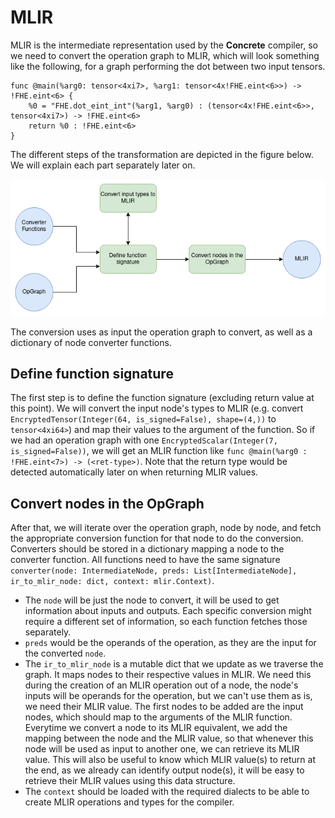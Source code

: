 # MLIR

MLIR is the intermediate representation used by the **Concrete** compiler, so we need to convert the operation graph to MLIR, which will look something like the following, for a graph performing the dot between two input tensors.

```
func @main(%arg0: tensor<4xi7>, %arg1: tensor<4x!FHE.eint<6>>) -> !FHE.eint<6> {
    %0 = "FHE.dot_eint_int"(%arg1, %arg0) : (tensor<4x!FHE.eint<6>>, tensor<4xi7>) -> !FHE.eint<6>
    return %0 : !FHE.eint<6>
}
```

The different steps of the transformation are depicted in the figure below. We will explain each part separately later on.

![MLIR Conversion](../../_static/mlir/MLIR_conversion.png)

The conversion uses as input the operation graph to convert, as well as a dictionary of node converter functions.

## Define function signature

The first step is to define the function signature (excluding return value at this point). We will convert the input node's types to MLIR (e.g. convert `EncryptedTensor(Integer(64, is_signed=False), shape=(4,))` to `tensor<4xi64>`) and map their values to the argument of the function. So if we had an operation graph with one `EncryptedScalar(Integer(7, is_signed=False))`, we will get an MLIR function like `func @main(%arg0 : !FHE.eint<7>) -> (<ret-type>)`. Note that the return type would be detected automatically later on when returning MLIR values.

## Convert nodes in the OpGraph

After that, we will iterate over the operation graph, node by node, and fetch the appropriate conversion function for that node to do the conversion. Converters should be stored in a dictionary mapping a node to the converter function. All functions need to have the same signature `converter(node: IntermediateNode, preds: List[IntermediateNode], ir_to_mlir_node: dict, context: mlir.Context)`.
- The `node` will be just the node to convert, it will be used to get information about inputs and outputs. Each specific conversion might require a different set of information, so each function fetches those separately.
- `preds` would be the operands of the operation, as they are the input for the converted `node`.
- The `ir_to_mlir_node` is a mutable dict that we update as we traverse the graph. It maps nodes to their respective values in MLIR. We need this during the creation of an MLIR operation out of a node, the node's inputs will be operands for the operation, but we can't use them as is, we need their MLIR value. The first nodes to be added are the input nodes, which should map to the arguments of the MLIR function. Everytime we convert a node to its MLIR equivalent, we add the mapping between the node and the MLIR value, so that whenever this node will be used as input to another one, we can retrieve its MLIR value. This will also be useful to know which MLIR value(s) to return at the end, as we already can identify output node(s), it will be easy to retrieve their MLIR values using this data structure.
- The `context` should be loaded with the required dialects to be able to create MLIR operations and types for the compiler.

